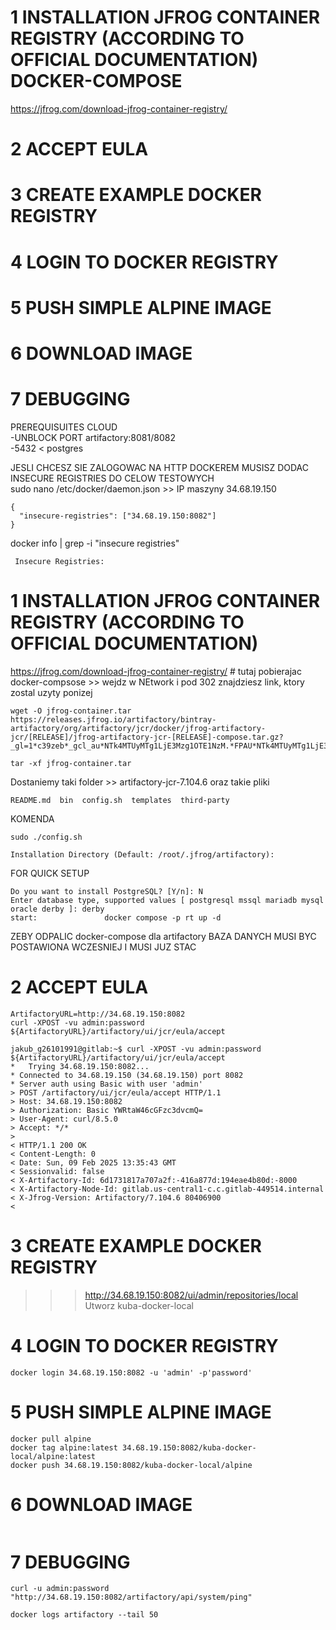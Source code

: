  
# 1 INSTALLATION JFROG CONTAINER REGISTRY (ACCORDING TO OFFICIAL DOCUMENTATION)  DOCKER-COMPOSE  
https://jfrog.com/download-jfrog-container-registry/  
# 2 ACCEPT EULA  
# 3 CREATE EXAMPLE DOCKER REGISTRY
# 4 LOGIN TO DOCKER REGISTRY  
# 5 PUSH SIMPLE ALPINE IMAGE  
# 6 DOWNLOAD IMAGE  
# 7 DEBUGGING     
 


PREREQUISUITES CLOUD  
-UNBLOCK PORT artifactory:8081/8082  
-5432 < postgres  

JESLI CHCESZ SIE ZALOGOWAC NA HTTP DOCKEREM MUSISZ DODAC INSECURE REGISTRIES DO CELOW TESTOWYCH  
sudo nano /etc/docker/daemon.json  >> IP maszyny 34.68.19.150  
```
{
  "insecure-registries": ["34.68.19.150:8082"]
}
```
docker info | grep -i "insecure registries"  
```
 Insecure Registries:
```

# 1 INSTALLATION JFROG CONTAINER REGISTRY (ACCORDING TO OFFICIAL DOCUMENTATION) 
https://jfrog.com/download-jfrog-container-registry/ # tutaj pobierajac docker-compsose >> wejdz w NEtwork i pod 302 znajdziesz link, ktory zostal uzyty ponizej  
```
wget -O jfrog-container.tar https://releases.jfrog.io/artifactory/bintray-artifactory/org/artifactory/jcr/docker/jfrog-artifactory-jcr/[RELEASE]/jfrog-artifactory-jcr-[RELEASE]-compose.tar.gz?_gl=1*c39zeb*_gcl_au*NTk4MTUyMTg1LjE3Mzg1OTE1NzM.*FPAU*NTk4MTUyMTg1LjE3Mzg1OTE1NzM.*_ga*MTE3MzcwMzk4Mi4xNzM4NTg0NDYw*_ga_SQ1NR9VTFJ*MTczOTEwMTM4My45LjEuMTczOTEwMTQ5MC4wLjAuMTY1NzIwOTUwMQ..*_fplc*ZlRLMEh1a2ZzYSUyQkJSc1psbmdqdTdWcUhpRmolMkJDQ0xyd0hkZGNzWjEyRXl1cm1ScHlXS0paYlI2aGFSUlZSNGtGOXpUMGlRZzJWQWVIUncyMDJQQWRocnRacXlIJTJGT3hJa0ZmNXNjcU9NYjIlMkJUMjVYb0ZmdWtONXlTcHBJdkElM0QlM0Q.
```
```
tar -xf jfrog-container.tar
```

Dostaniemy taki folder >> artifactory-jcr-7.104.6  oraz takie pliki  
```
README.md  bin  config.sh  templates  third-party
```

KOMENDA
```
sudo ./config.sh
```
```
Installation Directory (Default: /root/.jfrog/artifactory): 
```

FOR QUICK SETUP
```
Do you want to install PostgreSQL? [Y/n]: N
Enter database type, supported values [ postgresql mssql mariadb mysql oracle derby ]: derby
start:               docker compose -p rt up -d
```


ZEBY ODPALIC docker-compose dla artifactory BAZA DANYCH MUSI BYC POSTAWIONA WCZESNIEJ I MUSI JUZ STAC

# 2 ACCEPT EULA 
```
ArtifactoryURL=http://34.68.19.150:8082
curl -XPOST -vu admin:password ${ArtifactoryURL}/artifactory/ui/jcr/eula/accept
```
```
jakub_g26101991@gitlab:~$ curl -XPOST -vu admin:password ${ArtifactoryURL}/artifactory/ui/jcr/eula/accept
*   Trying 34.68.19.150:8082...
* Connected to 34.68.19.150 (34.68.19.150) port 8082
* Server auth using Basic with user 'admin'
> POST /artifactory/ui/jcr/eula/accept HTTP/1.1
> Host: 34.68.19.150:8082
> Authorization: Basic YWRtaW46cGFzc3dvcmQ=
> User-Agent: curl/8.5.0
> Accept: */*
> 
< HTTP/1.1 200 OK
< Content-Length: 0
< Date: Sun, 09 Feb 2025 13:35:43 GMT
< Sessionvalid: false
< X-Artifactory-Id: 6d1731817a707a2f:-416a877d:194eae4b80d:-8000
< X-Artifactory-Node-Id: gitlab.us-central1-c.c.gitlab-449514.internal
< X-Jfrog-Version: Artifactory/7.104.6 80406900
< 
```

# 3 CREATE EXAMPLE DOCKER REGISTRY
>>> http://34.68.19.150:8082/ui/admin/repositories/local  
Utworz kuba-docker-local  

# 4 LOGIN TO DOCKER REGISTRY 
```
docker login 34.68.19.150:8082 -u 'admin' -p'password'
```
# 5 PUSH SIMPLE ALPINE IMAGE
```
docker pull alpine
docker tag alpine:latest 34.68.19.150:8082/kuba-docker-local/alpine:latest
docker push 34.68.19.150:8082/kuba-docker-local/alpine
```

# 6 DOWNLOAD IMAGE
```
```
# 7 DEBUGGING    
```
curl -u admin:password "http://34.68.19.150:8082/artifactory/api/system/ping"
```
```
docker logs artifactory --tail 50
```

